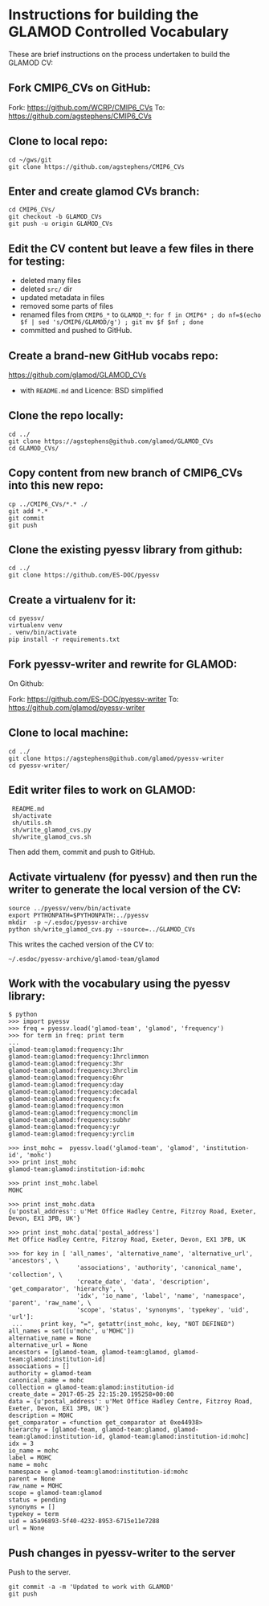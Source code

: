 # Instructions for building the GLAMOD Controlled Vocabulary

These are brief instructions on the process undertaken to build the GLAMOD CV:

## Fork CMIP6_CVs on GitHub:

Fork: https://github.com/WCRP/CMIP6_CVs
To:   https://github.com/agstephens/CMIP6_CVs
 
## Clone to local repo:

```
cd ~/gws/git
git clone https://github.com/agstephens/CMIP6_CVs
```
 
## Enter and create glamod CVs branch:

```
cd CMIP6_CVs/
git checkout -b GLAMOD_CVs
git push -u origin GLAMOD_CVs
```
 
## Edit the CV content but leave a few files in there for testing:

 - deleted many files
 - deleted `src/` dir
 - updated metadata in files
 - removed some parts of files
 - renamed files from `CMIP6_*` to `GLAMOD_*`:
    `for f in CMIP6* ; do nf=$(echo $f | sed 's/CMIP6/GLAMOD/g') ; git mv $f $nf ; done`
 - committed and pushed to GitHub.
 
## Create a brand-new GitHub vocabs repo:

 https://github.com/glamod/GLAMOD_CVs
 
 - with `README.md` and Licence: BSD simplified
 
## Clone the repo locally:

```
cd ../
git clone https://agstephens@github.com/glamod/GLAMOD_CVs
cd GLAMOD_CVs/
```

## Copy content from new branch of CMIP6_CVs into this new repo:

```
cp ../CMIP6_CVs/*.* ./
git add *.*
git commit
git push
```

## Clone the existing pyessv library from github:

```
cd ../
git clone https://github.com/ES-DOC/pyessv
```

## Create a virtualenv for it:

```
cd pyessv/
virtualenv venv
. venv/bin/activate
pip install -r requirements.txt
```
 
## Fork pyessv-writer and rewrite for GLAMOD:

On Github:

Fork: https://github.com/ES-DOC/pyessv-writer
To:   https://github.com/glamod/pyessv-writer
   
## Clone to local machine:

```
cd ../
git clone https://agstephens@github.com/glamod/pyessv-writer
cd pyessv-writer/
```
 
## Edit writer files to work on GLAMOD:

```
 README.md
 sh/activate
 sh/utils.sh
 sh/write_glamod_cvs.py
 sh/write_glamod_cvs.sh
```

Then add them, commit and push to GitHub.

## Activate virtualenv (for pyessv) and then run the writer to generate the local version of the CV:

```
source ../pyessv/venv/bin/activate
export PYTHONPATH=$PYTHONPATH:../pyessv
mkdir  -p ~/.esdoc/pyessv-archive
python sh/write_glamod_cvs.py --source=../GLAMOD_CVs
```

This writes the cached version of the CV to:

`~/.esdoc/pyessv-archive/glamod-team/glamod`
 
## Work with the vocabulary using the pyessv library:

```
$ python
>>> import pyessv
>>> freq = pyessv.load('glamod-team', 'glamod', 'frequency')
>>> for term in freq: print term
...
glamod-team:glamod:frequency:1hr
glamod-team:glamod:frequency:1hrclimmon
glamod-team:glamod:frequency:3hr
glamod-team:glamod:frequency:3hrclim
glamod-team:glamod:frequency:6hr
glamod-team:glamod:frequency:day
glamod-team:glamod:frequency:decadal
glamod-team:glamod:frequency:fx
glamod-team:glamod:frequency:mon
glamod-team:glamod:frequency:monclim
glamod-team:glamod:frequency:subhr
glamod-team:glamod:frequency:yr
glamod-team:glamod:frequency:yrclim

>>> inst_mohc =  pyessv.load('glamod-team', 'glamod', 'institution-id', 'mohc')
>>> print inst_mohc
glamod-team:glamod:institution-id:mohc

>>> print inst_mohc.label
MOHC

>>> print inst_mohc.data
{u'postal_address': u'Met Office Hadley Centre, Fitzroy Road, Exeter, Devon, EX1 3PB, UK'}

>>> print inst_mohc.data['postal_address']
Met Office Hadley Centre, Fitzroy Road, Exeter, Devon, EX1 3PB, UK

>>> for key in [ 'all_names', 'alternative_name', 'alternative_url', 'ancestors', \
                   'associations', 'authority', 'canonical_name', 'collection', \
                   'create_date', 'data', 'description', 'get_comparator', 'hierarchy', \
                   'idx', 'io_name', 'label', 'name', 'namespace', 'parent', 'raw_name', \
                   'scope', 'status', 'synonyms', 'typekey', 'uid', 'url']:
 ...     print key, "=", getattr(inst_mohc, key, "NOT DEFINED")
all_names = set([u'mohc', u'MOHC'])
alternative_name = None
alternative_url = None
ancestors = [glamod-team, glamod-team:glamod, glamod-team:glamod:institution-id]
associations = []
authority = glamod-team
canonical_name = mohc
collection = glamod-team:glamod:institution-id
create_date = 2017-05-25 22:15:20.195258+00:00
data = {u'postal_address': u'Met Office Hadley Centre, Fitzroy Road, Exeter, Devon, EX1 3PB, UK'}
description = MOHC
get_comparator = <function get_comparator at 0xe44938>
hierarchy = [glamod-team, glamod-team:glamod, glamod-team:glamod:institution-id, glamod-team:glamod:institution-id:mohc]
idx = 3
io_name = mohc
label = MOHC
name = mohc
namespace = glamod-team:glamod:institution-id:mohc
parent = None
raw_name = MOHC
scope = glamod-team:glamod
status = pending
synonyms = []
typekey = term
uid = a5a96893-5f40-4232-8953-6715e11e7288
url = None
```

## Push changes in pyessv-writer to the server

Push to the server.

```
git commit -a -m 'Updated to work with GLAMOD'
git push
```



